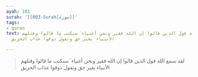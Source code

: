 ```yaml
---
ayah: 181
surah: '[[003-Surah|سورة]]'
tags:
- quran
text: لقد سمع الله قول الذين قالوا إن الله فقير ونحن أغنياء ۘ سنكتب ما قالوا وقتلهم
  الأنبياء بغير حق ونقول ذوقوا عذاب الحريق

---
```

> لقد سمع الله قول الذين قالوا إن الله فقير ونحن أغنياء ۘ سنكتب ما قالوا وقتلهم الأنبياء بغير حق ونقول ذوقوا عذاب الحريق
